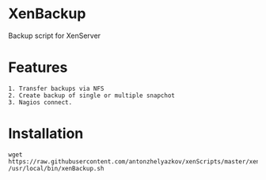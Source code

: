 # XenBackup

Backup script for XenServer
# Features

    1. Transfer backups via NFS
    2. Create backup of single or multiple snapchot
    3. Nagios connect.

# Installation   

    wget https://raw.githubusercontent.com/antonzhelyazkov/xenScripts/master/xenBackup.sh /usr/local/bin/xenBackup.sh
